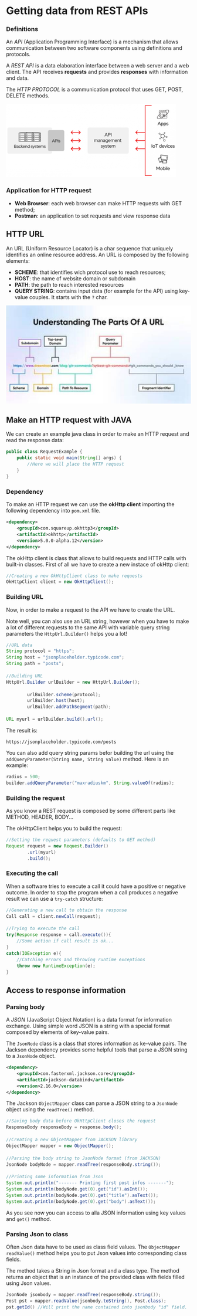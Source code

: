 # Getting data from REST APIs

### Definitions

An *API* (Application Programming Interface) is a mechanism that allows communication between two software components using definitions and protocols.

A *REST API* is a data elaboration interface between a web server and a web client. The API receives **requests** and provides **responses** with information and data.

The *HTTP PROTOCOL* is a communication protocol that uses GET, POST, DELETE methods.

![API](./images/API-image.png)

### Application for HTTP request

* **Web Browser**: each web browser can make HTTP requests with GET method;
* **Postman**: an application to set requests and view response data

## HTTP URL

An URL (Uniform Resource Locator) is a char sequence that uniquely identifies an online resource address. An URL is composed by the following elements:

* **SCHEME**: that identifies wich protocol use to reach resources;
* **HOST**: the name of website domain or subdomain
* **PATH**: the path to reach interested resources
* **QUERY STRING**: contains input data (for example for the API) using key-value couples. It starts with the `?` char.

![URL](./images/url-parts-big.jpg)

## Make an HTTP request with JAVA

We can create an example java class in order to make an HTTP request and read the response data:

```java
public class RequestExample {
    public static void main(String[] args) {
        //Here we will place the HTTP request
    }
}
```
### Dependency

To make an HTTP request we can use the **okHttp client** importing the following dependency into `pom.xml` file.

```xml
<dependency>
    <groupId>com.squareup.okhttp3</groupId>
    <artifactId>okhttp</artifactId>
    <version>5.0.0-alpha.12</version>
</dependency>
```
The okHttp client is class that allows to build requests and HTTP calls with built-in classes.
First of all we have to create a new instace of okHttp client:

```java
//Creating a new OkHttpClient class to make requests
OkHttpClient client = new OkHttpClient();
```

### Building URL

Now, in order to make a request to the API we have to create the URL.

Note well, you can also use an URL string, however when you have to make a lot of different requests to the same API with variable query string parameters the `HttpUrl.Builder()` helps you a lot!

```java
//URL data
String protocol = "https";
String host = "jsonplaceholder.typicode.com";
String path = "posts";

//Building URL
HttpUrl.Builder urlBuilder = new HttpUrl.Builder();

        urlBuilder.scheme(protocol);
        urlBuilder.host(host);
        urlBuilder.addPathSegment(path);

URL myurl = urlBuilder.build().url();
```
The result is:
```url
https://jsonplaceholder.typicode.com/posts
```

You can also add query string params befor building the url using the `addQueryParameter(String name, String value)` method. Here is an example:

```java
radius = 500;
builder.addQueryParameter("maxradiuskm", String.valueOf(radius);
```

### Building the request

As you know a REST request is composed by some different parts like METHOD, HEADER, BODY...

The okHttpClient helps you to build the request:

```java
//Setting the request parameters (defaults to GET method)
Request request = new Request.Builder()
        .url(myurl)
        .build();
```

### Executing the call

When a software tries to execute a call it could have a positive or negative outcome. In order to stop the program when a call produces a negative result we can use a `try-catch` structure:

```java
//Generating a new call to obtain the response
Call call = client.newCall(request);

//Trying to execute the call
try(Response response = call.execute()){
    //Some action if call result is ok...
}
catch(IOException e){
    //Catching errors and throwing runtime exceptions
    throw new RuntimeException(e);
}
```
## Access to response information

### Parsing body

A *JSON* (JavaScript Object Notation) is a data format for information exchange. Using simple word JSON is a string with a special format composed by elements of key-value pairs.

The `JsonNode` class is a class that stores information as ke-value pairs. The Jackson dependency provides some helpful tools that parse a JSON string to a `JsonNode` object.

```xml
<dependency>
    <groupId>com.fasterxml.jackson.core</groupId>
    <artifactId>jackson-databind</artifactId>
    <version>2.16.0</version>
</dependency>
```

The Jackson `ObjectMapper` class can parse a JSON string to a `JsonNode` object using the `readTree()` method.

```java
//Saving body data before OkHttpClient closes the request
ResponseBody responseBody = response.body();

//Creating a new ObjcetMapper from JACKSON library
ObjectMapper mapper = new ObjectMapper();

//Parsing the body string to JsonNode format (from JACKSON)
JsonNode bodyNode = mapper.readTree(responseBody.string());

//Printing some information from Json
System.out.println("------- Printing first post infos -------");
System.out.println(bodyNode.get(0).get("id").asInt());
System.out.println(bodyNode.get(0).get("title").asText());
System.out.println(bodyNode.get(0).get("body").asText());
```

As you see now you can access to alla JSON information using key values and `get()` method.

### Parsing Json to class

Often Json data have to be used as class field values. The `ObjectMapper` `readValue()` method helps you to put Json values into corresponding class fields.

The method takes a String in Json format and a class type. The method returns an object that is an instance of the provided class with fields filled using Json values.

```java
JsonNode jsonbody = mapper.readTree(responseBody.string());
Post pst = mapper.readValue(jsonbody.toString(), Post.class);
pst.getId() //Will print the name contained into jsonbody "id" field.
```